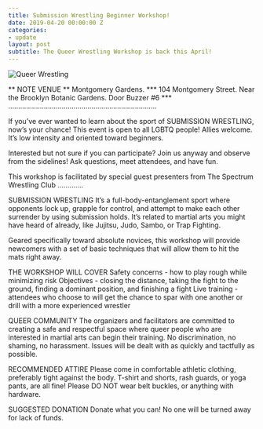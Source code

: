 ```yaml
---
title: Submission Wrestling Beginner Workshop!
date: 2019-04-20 00:00:00 Z
categories:
- update
layout: post
subtitle: The Queer Wrestling Workshop is back this April!
---
```


![Queer Wrestling](/assets/queerrestleapril1.jpg)

** NOTE VENUE **  Montgomery Gardens. *** 104 Montgomery Street.  Near the Brooklyn Botanic Gardens.  Door Buzzer #6  ***
...........................................................................

If you’ve ever wanted to learn about the sport of SUBMISSION WRESTLING, now’s your chance! This event is open to all LGBTQ people! Allies welcome. It’s low intensity and oriented toward beginners.

Interested but not sure if you can participate? Join us anyway and observe from the sidelines! Ask questions, meet attendees, and have fun.

This workshop is facilitated by special guest presenters from The Spectrum Wrestling Club
………….

SUBMISSION WRESTLING
It’s a full-body-entanglement sport where opponents lock up, grapple for control, and attempt to make each other surrender by using submission holds. It’s related to martial arts you might have heard of already, like Jujitsu, Judo, Sambo, or Trap Fighting.

Geared specifically toward absolute novices, this workshop will provide newcomers with a set of basic techniques that will allow them to hit the mats right away.

THE WORKSHOP WILL COVER
Safety concerns - how to play rough while minimizing risk
Objectives - closing the distance, taking the fight to the ground, finding a dominant position, and finishing a fight
Live training - attendees who choose to will get the chance to spar with one another or drill with a more experienced wrestler

QUEER COMMUNITY
The organizers and facilitators are committed to creating a safe and respectful space where queer people who are interested in martial arts can begin their training. No discrimination, no shaming, no harassment. Issues will be dealt with as quickly and tactfully as possible.

RECOMMENDED ATTIRE
Please come in comfortable athletic clothing, preferably tight against the body. T-shirt and shorts, rash guards, or yoga pants, are all fine! Please DO NOT wear belt buckles, or anything with hardware.

SUGGESTED DONATION
Donate what you can! No one will be turned away for lack of funds.
